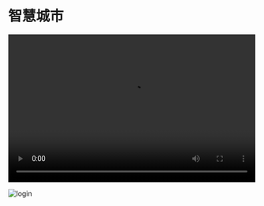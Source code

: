 # 智慧城市
<video src="https://github.com/ZoeyMoney/zhcs/blob/master/C%E6%BA%90%E4%BB%A3%E7%A0%81/app%E6%93%8D%E4%BD%9C.mp4" controls="controls" width="500" height="300">您的浏览器不支持播放该视频！</video>

![login](https://github.com/ZoeyMoney/zhcs/tree/master/C%E6%BA%90%E4%BB%A3%E7%A0%81/zzcs/app/src/main/assets/dist/img/bl.07547792.png)
